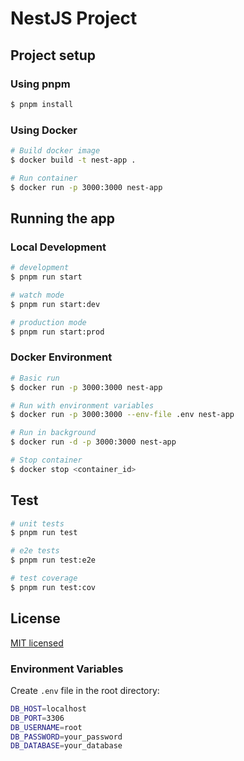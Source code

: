 # NestJS Project

## Project setup

### Using pnpm

```bash
$ pnpm install
```

### Using Docker

```bash
# Build docker image
$ docker build -t nest-app .

# Run container
$ docker run -p 3000:3000 nest-app
```

## Running the app

### Local Development

```bash
# development
$ pnpm run start

# watch mode
$ pnpm run start:dev

# production mode
$ pnpm run start:prod
```

### Docker Environment

```bash
# Basic run
$ docker run -p 3000:3000 nest-app

# Run with environment variables
$ docker run -p 3000:3000 --env-file .env nest-app

# Run in background
$ docker run -d -p 3000:3000 nest-app

# Stop container
$ docker stop <container_id>
```

## Test

```bash
# unit tests
$ pnpm run test

# e2e tests
$ pnpm run test:e2e

# test coverage
$ pnpm run test:cov
```

## License

[MIT licensed](LICENSE)

### Environment Variables

Create `.env` file in the root directory:

```bash
DB_HOST=localhost
DB_PORT=3306
DB_USERNAME=root
DB_PASSWORD=your_password
DB_DATABASE=your_database
```
